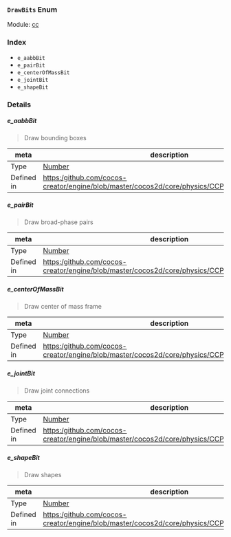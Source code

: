### `DrawBits` Enum



Module: [cc](../modules/cc.md)





### Index
  - `e_aabbBit`
  - `e_pairBit`
  - `e_centerOfMassBit`
  - `e_jointBit`
  - `e_shapeBit`

### Details


##### e_aabbBit

> Draw bounding boxes

| meta | description |
|------|-------------|
| Type | <a href="https://developer.mozilla.org/en/JavaScript/Reference/Global_Objects/Number" class="crosslink external" target="_blank">Number</a> |
| Defined in | [https:/github.com/cocos-creator/engine/blob/master/cocos2d/core/physics/CCPhysicsManager.js:633](https:/github.com/cocos-creator/engine/blob/master/cocos2d/core/physics/CCPhysicsManager.js#L633) |



##### e_pairBit

> Draw broad-phase pairs

| meta | description |
|------|-------------|
| Type | <a href="https://developer.mozilla.org/en/JavaScript/Reference/Global_Objects/Number" class="crosslink external" target="_blank">Number</a> |
| Defined in | [https:/github.com/cocos-creator/engine/blob/master/cocos2d/core/physics/CCPhysicsManager.js:640](https:/github.com/cocos-creator/engine/blob/master/cocos2d/core/physics/CCPhysicsManager.js#L640) |



##### e_centerOfMassBit

> Draw center of mass frame

| meta | description |
|------|-------------|
| Type | <a href="https://developer.mozilla.org/en/JavaScript/Reference/Global_Objects/Number" class="crosslink external" target="_blank">Number</a> |
| Defined in | [https:/github.com/cocos-creator/engine/blob/master/cocos2d/core/physics/CCPhysicsManager.js:647](https:/github.com/cocos-creator/engine/blob/master/cocos2d/core/physics/CCPhysicsManager.js#L647) |



##### e_jointBit

> Draw joint connections

| meta | description |
|------|-------------|
| Type | <a href="https://developer.mozilla.org/en/JavaScript/Reference/Global_Objects/Number" class="crosslink external" target="_blank">Number</a> |
| Defined in | [https:/github.com/cocos-creator/engine/blob/master/cocos2d/core/physics/CCPhysicsManager.js:654](https:/github.com/cocos-creator/engine/blob/master/cocos2d/core/physics/CCPhysicsManager.js#L654) |



##### e_shapeBit

> Draw shapes

| meta | description |
|------|-------------|
| Type | <a href="https://developer.mozilla.org/en/JavaScript/Reference/Global_Objects/Number" class="crosslink external" target="_blank">Number</a> |
| Defined in | [https:/github.com/cocos-creator/engine/blob/master/cocos2d/core/physics/CCPhysicsManager.js:661](https:/github.com/cocos-creator/engine/blob/master/cocos2d/core/physics/CCPhysicsManager.js#L661) |


